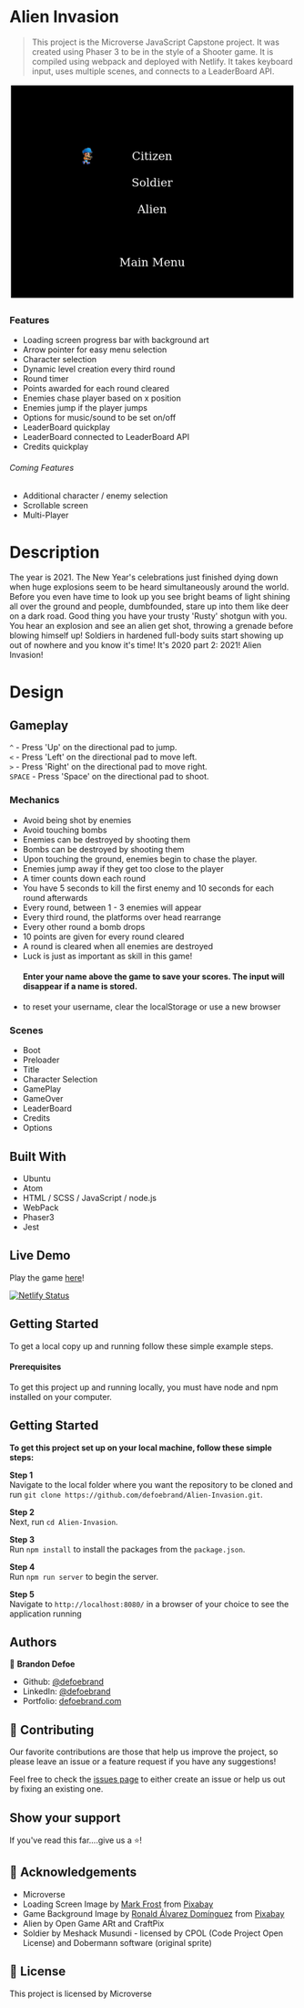 # Alien Invasion

> This project is the Microverse JavaScript Capstone project. It was created using Phaser 3 to be in the style of a Shooter game. It is compiled using webpack and deployed with Netlify. It takes keyboard input, uses multiple scenes, and connects to a LeaderBoard API.

![screenshot](src/Assets/screenshot.png)

### Features

-   Loading screen progress bar with background art
-   Arrow pointer for easy menu selection
-   Character selection
-   Dynamic level creation every third round
-   Round timer
-   Points awarded for each round cleared
-   Enemies chase player based on x position
-   Enemies jump if the player jumps
-   Options for music/sound to be set on/off
-   LeaderBoard quickplay
-   LeaderBoard connected to LeaderBoard API
-   Credits quickplay

###### Coming Features

-   Additional character / enemy selection
-   Scrollable screen
-   Multi-Player

# Description

The year is 2021. The New Year's celebrations just finished dying down when huge explosions seem to be heard simultaneously around the world. Before you even have time to look up you see bright beams of light shining all over the ground and people, dumbfounded, stare up into them like deer on a dark road. Good thing you have your trusty 'Rusty' shotgun with you. You hear an explosion and see an alien get shot, throwing a grenade before blowing himself up! Soldiers in hardened full-body suits start showing up out of nowhere and you know it's time! It's 2020 part 2: 2021! Alien Invasion!

# Design
## Gameplay
 `^` - Press 'Up' on the directional pad to jump.  
 `<` - Press 'Left' on the directional pad to move left.  
 `>` - Press 'Right' on the directional pad to move right.  
 `SPACE` - Press 'Space' on the directional pad to shoot.   

 ### Mechanics
-   Avoid being shot by enemies
-   Avoid touching bombs
-   Enemies can be destroyed by shooting them
-   Bombs can be destroyed by shooting them
-   Upon touching the ground, enemies begin to chase the player.
-   Enemies jump away if they get too close to the player
-   A timer counts down each round
-   You have 5 seconds to kill the first enemy and 10 seconds for each round afterwards
-   Every round, between 1 - 3 enemies will appear
-   Every third round, the platforms over head rearrange
-   Every other round a bomb drops
-   10 points are given for every round cleared
-   A round is cleared when all enemies are destroyed
-   Luck is just as important as skill in this game!
    #### Enter your name above the game to save your scores. The input will disappear if a name is stored.
-   to reset your username, clear the localStorage or use a new browser

### Scenes
-   Boot
-   Preloader
-   Title
-   Character Selection
-   GamePlay
-   GameOver
-   LeaderBoard
-   Credits
-   Options

## Built With

-   Ubuntu
-   Atom
-   HTML / SCSS / JavaScript / node.js
-   WebPack
-   Phaser3
-   Jest

## Live Demo

Play the game [here](https://quirky-nobel-917e25.netlify.app/)!

[![Netlify Status](https://api.netlify.com/api/v1/badges/431eebb7-7616-4051-b029-431a6c88459a/deploy-status)](https://app.netlify.com/sites/quirky-nobel-917e25/deploys)

## Getting Started

To get a local copy up and running follow these simple example steps.

#### Prerequisites

To get this project up and running locally, you must have node and npm installed on your computer.

## Getting Started

**To get this project set up on your local machine, follow these simple steps:**

**Step 1**<br>
Navigate to the local folder where you want the repository to be cloned and run
`git clone https://github.com/defoebrand/Alien-Invasion.git`.<br>

**Step 2**<br>
Next, run `cd Alien-Invasion`.<br>

**Step 3**<br>
Run `npm install` to install the packages from the `package.json`.<br>

**Step 4**<br>
Run `npm run server` to begin the server.<br>

**Step 5**<br>
Navigate to `http://localhost:8080/` in a browser of your choice to see the application running<br>

## Authors

👤 **Brandon Defoe**

-   Github: [@defoebrand](https://github.com/defoebrand)
-   LinkedIn: [@defoebrand](https://www.linkedin.com/in/defoebrand/)
-   Portfolio: [defoebrand.com](https://www.defoebrand.com)

## 🤝 Contributing

Our favorite contributions are those that help us improve the project, so please leave an issue or a feature request if you have any suggestions!

Feel free to check the [issues page](https://github.com/defoebrand/Invasion/issues) to either create an issue or help us out by fixing an existing one.

## Show your support

If you've read this far....give us a ⭐️!

## :clap: Acknowledgements

-   Microverse  
-   Loading Screen Image by <a href="https://pixabay.com/users/blackdog1966-8141061/?utm_source=link-attribution&amp;utm_medium=referral&amp;utm_campaign=image&amp;utm_content=4251449">Mark Frost</a> from <a href="https://pixabay.com/?utm_source=link-attribution&amp;utm_medium=referral&amp;utm_campaign=image&amp;utm_content=4251449">Pixabay</a>
-   Game Background Image by <a href="https://pixabay.com/users/ronald519-15126076/?utm_source=link-attribution&amp;utm_medium=referral&amp;utm_campaign=image&amp;utm_content=4863395">Ronald Álvarez Domínguez</a> from <a href="https://pixabay.com/?utm_source=link-attribution&amp;utm_medium=referral&amp;utm_campaign=image&amp;utm_content=4863395">Pixabay</a>
-   Alien by Open Game ARt and CraftPix
-   Soldier by Meshack Musundi - licensed by CPOL (Code Project Open License) and Dobermann software (original sprite)

## 📝 License

This project is licensed by Microverse
